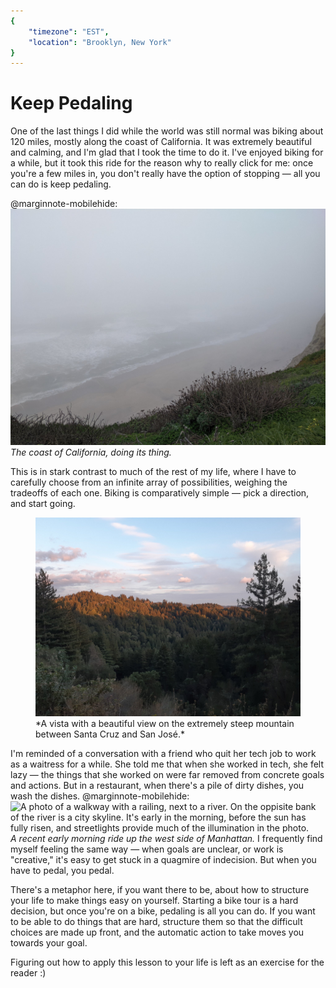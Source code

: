 ```yaml
---
{
	"timezone": "EST",
	"location": "Brooklyn, New York"
}
---
```

# Keep Pedaling

One of the last things I did while the world was still normal was biking about 120 miles, mostly along the coast of California. It was extremely beautiful and calming, and I'm glad that I took the time to do it. I've enjoyed biking for a while, but it took this ride for the reason why to really click for me: once you're a few miles in, you don't really have the option of stopping — all you can do is keep pedaling.

@marginnote-mobilehide: <img src="/img/post/keep-pedaling/coast.jpg" alt="A photo of a beach taken from the top of a clif. The image is shrouded in fog, but some small waves can be seen."/> *The coast of California, doing its thing.*

This is in stark contrast to much of the rest of my life, where I have to carefully choose from an infinite array of possibilities, weighing the tradeoffs of each one. Biking is comparatively simple — pick a direction, and start going.

<figure>
<img src="/img/post/keep-pedaling/mountain.jpg" alt="A photo of the sun setting on a mountain of coniferous trees"/>
*A vista with a beautiful view on the extremely steep mountain between Santa Cruz and San José.*
</figure>

I'm reminded of a conversation with a friend who quit her tech job to work as a waitress for a while. She told me that when she worked in tech, she felt lazy — the things that she worked on were far removed from concrete goals and actions. But in a restaurant, when there's a pile of dirty dishes, you wash the dishes.
@marginnote-mobilehide: <img src="/img/post/keep-pedaling/manhattan.jpg" alt="A photo of a walkway with a railing, next to a river. On the oppisite bank of the river is a city skyline. It's early in the morning, before the sun has fully risen, and streetlights provide much of the illumination in the photo."/> *A recent early morning ride up the west side of Manhattan.*
I frequently find myself feeling the same way — when goals are unclear, or work is "creative," it's easy to get stuck in a quagmire of indecision. But when you have to pedal, you pedal.

There's a metaphor here, if you want there to be, about how to structure your life to make things easy on yourself. Starting a bike tour is a hard decision, but once you're on a bike, pedaling is all you can do. If you want to be able to do things that are hard, structure them so that the difficult choices are made up front, and the automatic action to take moves you towards your goal.

Figuring out how to apply this lesson to your life is left as an exercise for the reader :)
